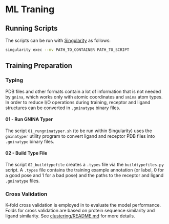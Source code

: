 # ML Traning

## Running Scripts

The scripts can be run with [Singularity](https://sylabs.io/singularity/) as follows:

```bash
singularity exec --nv PATH_TO_CONTAINER PATH_TO_SCRIPT
```

## Training Preparation

### Typing

PDB files and other formats contain a lot of information that is not needed by `gnina`, which works only with atomic coordinates and `smina` atom types. In order to reduce I/O operations during training, receptor and ligand structures can be converted in `.gninatype` binary files.

#### 01 - Run GNINA Typer

The script `01_rungninatyper.sh` (to be run within Singularity) uses the `gninatyper` utility program to convert ligand and receptor PDB files into `.gninatype` binary files.

#### 02 - Build Type File

The script `02_buildtypefile` creates a `.types` file via the `buildtypefiles.py` script. A `.types` file contains the training example annotation (or label, 0 for a good pose and 1 for a bad pose) and the paths to the receptor and ligand `.gninatype` files.

### Cross Validation

K-fold cross validation is employed in to evaluate the model performance. Folds for cross validation are based on protein sequence similarity and ligand similarity. See [clustering/README.md](clustering/README.md) for more details.
